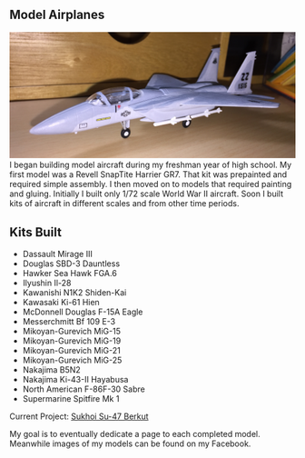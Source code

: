 ## Model Airplanes

![F-15](IMG_1360.JPG) 
I began building model aircraft during my freshman year of high school. My first model was a Revell SnapTite Harrier GR7. That kit was prepainted and required simple assembly. I then moved on to models that required painting and gluing. Initially I built only 1/72 scale World War II aircraft. Soon I built kits of aircraft in different scales and from other time periods. 

## Kits Built

* Dassault Mirage III
* Douglas SBD-3 Dauntless
* Hawker Sea Hawk FGA.6
* Ilyushin Il-28
* Kawanishi N1K2 Shiden-Kai
* Kawasaki Ki-61 Hien 
* McDonnell Douglas F-15A Eagle
* Messerchmitt Bf 109 E-3
* Mikoyan-Gurevich MiG-15
* Mikoyan-Gurevich MiG-19
* Mikoyan-Gurevich MiG-21
* Mikoyan-Gurevich MiG-25
* Nakajima B5N2
* Nakajima Ki-43-II Hayabusa
* North American F-86F-30 Sabre 
* Supermarine Spitfire Mk 1

Current Project: [Sukhoi Su-47 Berkut](https://github.com/williamteav/personal_website/blob/master/model_airplanes/su47.html)

My goal is to eventually dedicate a page to each completed model. Meanwhile images of my models can be found on my Facebook. 
